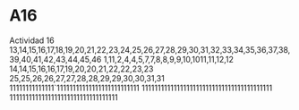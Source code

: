 # A16
Actividad 16
13,14,15,16,17,18,19,20,21,22,23,24,25,26,27,28,29,30,31,32,33,34,35,36,37,38,39,40,41,42,43,44,45,46
1,11,2,4,4,5,7,7,8,8,9,9,10,1011,11,12,12
14,14,15,16,16,17,19,20,20,21,22,22,23,23
25,25,26,26,27,27,28,28,29,29,30,30,31,31
11111111111111`11111111111111111111111111
11111111111111111111111111111111111111111
1111111111111111111111111111111111